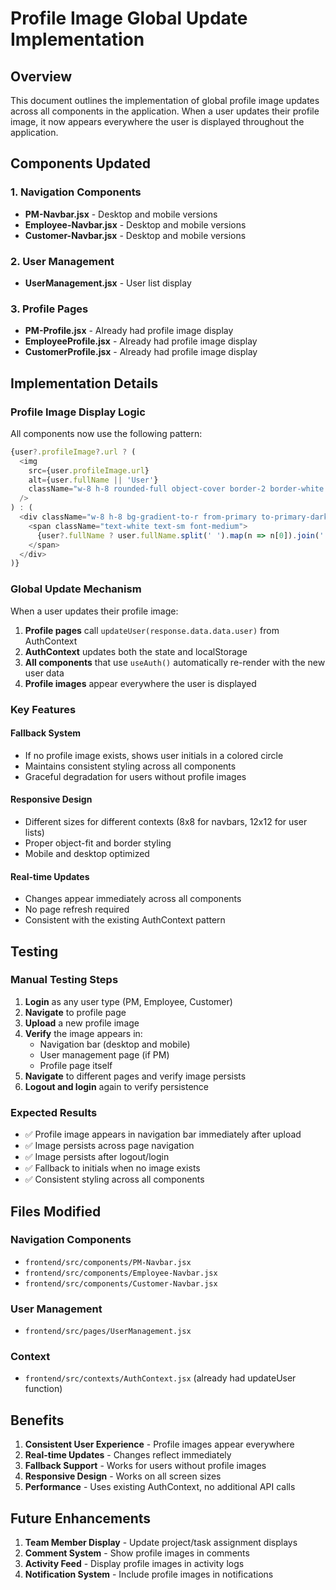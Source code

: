 # Profile Image Global Update Implementation

## Overview
This document outlines the implementation of global profile image updates across all components in the application. When a user updates their profile image, it now appears everywhere the user is displayed throughout the application.

## Components Updated

### 1. Navigation Components
- **PM-Navbar.jsx** - Desktop and mobile versions
- **Employee-Navbar.jsx** - Desktop and mobile versions  
- **Customer-Navbar.jsx** - Desktop and mobile versions

### 2. User Management
- **UserManagement.jsx** - User list display

### 3. Profile Pages
- **PM-Profile.jsx** - Already had profile image display
- **EmployeeProfile.jsx** - Already had profile image display
- **CustomerProfile.jsx** - Already had profile image display

## Implementation Details

### Profile Image Display Logic
All components now use the following pattern:

```javascript
{user?.profileImage?.url ? (
  <img 
    src={user.profileImage.url} 
    alt={user.fullName || 'User'} 
    className="w-8 h-8 rounded-full object-cover border-2 border-white shadow-sm"
  />
) : (
  <div className="w-8 h-8 bg-gradient-to-r from-primary to-primary-dark rounded-full flex items-center justify-center">
    <span className="text-white text-sm font-medium">
      {user?.fullName ? user.fullName.split(' ').map(n => n[0]).join('').toUpperCase() : 'U'}
    </span>
  </div>
)}
```

### Global Update Mechanism
When a user updates their profile image:

1. **Profile pages** call `updateUser(response.data.data.user)` from AuthContext
2. **AuthContext** updates both the state and localStorage
3. **All components** that use `useAuth()` automatically re-render with the new user data
4. **Profile images** appear everywhere the user is displayed

### Key Features

#### Fallback System
- If no profile image exists, shows user initials in a colored circle
- Maintains consistent styling across all components
- Graceful degradation for users without profile images

#### Responsive Design
- Different sizes for different contexts (8x8 for navbars, 12x12 for user lists)
- Proper object-fit and border styling
- Mobile and desktop optimized

#### Real-time Updates
- Changes appear immediately across all components
- No page refresh required
- Consistent with the existing AuthContext pattern

## Testing

### Manual Testing Steps
1. **Login** as any user type (PM, Employee, Customer)
2. **Navigate** to profile page
3. **Upload** a new profile image
4. **Verify** the image appears in:
   - Navigation bar (desktop and mobile)
   - User management page (if PM)
   - Profile page itself
5. **Navigate** to different pages and verify image persists
6. **Logout and login** again to verify persistence

### Expected Results
- ✅ Profile image appears in navigation bar immediately after upload
- ✅ Image persists across page navigation
- ✅ Image persists after logout/login
- ✅ Fallback to initials when no image exists
- ✅ Consistent styling across all components

## Files Modified

### Navigation Components
- `frontend/src/components/PM-Navbar.jsx`
- `frontend/src/components/Employee-Navbar.jsx`
- `frontend/src/components/Customer-Navbar.jsx`

### User Management
- `frontend/src/pages/UserManagement.jsx`

### Context
- `frontend/src/contexts/AuthContext.jsx` (already had updateUser function)

## Benefits

1. **Consistent User Experience** - Profile images appear everywhere
2. **Real-time Updates** - Changes reflect immediately
3. **Fallback Support** - Works for users without profile images
4. **Responsive Design** - Works on all screen sizes
5. **Performance** - Uses existing AuthContext, no additional API calls

## Future Enhancements

1. **Team Member Display** - Update project/task assignment displays
2. **Comment System** - Show profile images in comments
3. **Activity Feed** - Display profile images in activity logs
4. **Notification System** - Include profile images in notifications
